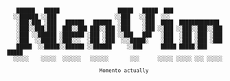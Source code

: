 





       ██████   █████                   █████   █████  ███                 
      ░░██████ ░░███                   ░░███   ░░███  ░░░                  
       ░███░███ ░███   ██████   ██████  ░███    ░███  ████  █████████████  
       ░███░░███░███  ███░░███ ███░░███ ░███    ░███ ░░███ ░░███░░███░░███ 
       ░███ ░░██████ ░███████ ░███ ░███ ░░███   ███   ░███  ░███ ░███ ░███ 
       ░███  ░░█████ ░███░░░  ░███ ░███  ░░░█████░    ░███  ░███ ░███ ░███ 
       █████  ░░█████░░██████ ░░██████     ░░███      █████ █████░███ █████
      ░░░░░    ░░░░░  ░░░░░░   ░░░░░░       ░░░      ░░░░░ ░░░░░ ░░░ ░░░░░ 
                                                                         
                                  Momento actually



